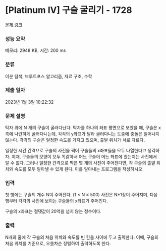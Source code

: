 # [Platinum IV] 구슬 굴리기 - 1728 

[문제 링크](https://www.acmicpc.net/problem/1728) 

### 성능 요약

메모리: 2948 KB, 시간: 200 ms

### 분류

이분 탐색, 브루트포스 알고리즘, 자료 구조, 수학

### 제출 일자

2023년 1월 3일 10:22:32

### 문제 설명

<p>탁자 위에 N 개의 구슬이 굴러다닌다. 탁자를 하나의 좌표 평면으로 보았을 때, 구슬은 x축에 나란하게 굴러다니는데, 각각의 y좌표가 달라 굴러다니는 도중에 충돌은 일어나지 않는다. 각각의 구슬은 일정한 속도를 가지고 있으며, 출발 위치가 서로 다르다.</p>

<p>일정한 시간 간격으로 구슬의 사진을 찍어 구슬들의 x좌표들을 모두 나열한다고 생각하자. 이때, 구슬들의 모양이 모두 똑같아서 어느 구슬이 어느 좌표에 있는지는 사진에서 알 수 없다. 그러나 일정한 간격으로 찍은 몇 개의 사진이 주어진다면, 각 구슬의 출발 위치와 속도를 모두 알아낼 수 있게 된다. 이를 알아내는 프로그램을 작성하시오.</p>

### 입력 

 <p>첫 행에는 구슬의 개수 N이 주어진다. (1 ≤ N ≤ 500) 사진은 N+1장이 주어지며, 다음 행부터 각각의 사진에 보이는 구슬들의 x좌표가 주어진다.</p>

<p>구슬의 x좌표는 절댓값이 20억을 넘지 않는 정수이다.</p>

### 출력 

 <p>N개의 줄에 각 구슬의 처음 위치와 속도를 빈 칸을 사이에 두고 출력한다. 이때, 구슬의 처음 위치를 기준으로, 오름차순 정렬하여 출력하도록 한다.</p>

